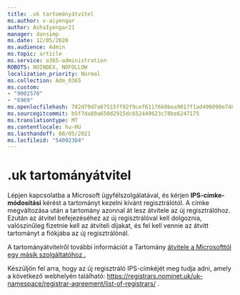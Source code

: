 ```yaml
---
title: .uk tartományátvitel
ms.author: v-aiyengar
author: AshaIyengar21
manager: dansimp
ms.date: 12/05/2020
ms.audience: Admin
ms.topic: article
ms.service: o365-administration
ROBOTS: NOINDEX, NOFOLLOW
localization_priority: Normal
ms.collection: Adm_O365
ms.custom:
- "9002570"
- "6969"
ms.openlocfilehash: 782d79d7a67515ff02f9cef61176b9bea9017f1ad490090e748a10005c3c8bf3
ms.sourcegitcommit: b5f7da89a650d2915dc652449623c78be6247175
ms.translationtype: MT
ms.contentlocale: hu-HU
ms.lasthandoff: 08/05/2021
ms.locfileid: "54092304"
---
```

# <a name="uk-domain-transfers"></a>.uk tartományátvitel

Lépjen kapcsolatba a Microsoft ügyfélszolgálatával, és kérjen **IPS-címke-módosítási** kérést a tartományt kezelni kívánt regisztrálótól. A címke megváltozása után a tartomány azonnal át lesz átvitele az új regisztrálóhoz. Ezután az átvitel befejezéséhez az új regisztrálóval kell dolgoznia, valószínűleg fizetnie kell az átviteli díjakat, és fel kell vennie az átvitt tartományt a fiókjába az új regisztrálónál.

A tartományátvitelről további információt a Tartomány [átvitele a Microsofttól egy másik szolgáltatóhoz .](https://docs.microsoft.com/microsoft-365/admin/get-help-with-domains/transfer-a-domain-from-microsoft-to-another-host?view=o365-worldwide)

Készüljön fel arra, hogy az új regisztráló IPS-címkéjét meg tudja adni, amely a következő webhelyén található: https://registrars.nominet.uk/uk-namespace/registrar-agreement/list-of-registrars/ .
